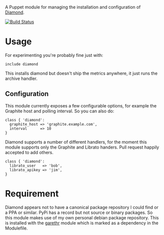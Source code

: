 A Puppet module for managing the installation and configuration of
[Diamond](https://github.com/BrightcoveOS/Diamond).

[![Build
Status](https://secure.travis-ci.org/garethr/garethr-diamond.png)](http://travis-ci.org/garethr/garethr-diamond)

# Usage

For experimenting you're probably fine just with:

    include diamond

This installs diamond but doesn't ship the metrics anywhere, it just
runs the archive handler.

## Configuration

This module currently exposes a few configurable options, for example 
the Graphite host and polling interval. So you can also do:

    class { 'diamond':
      graphite_host => 'graphite.example.com',
      interval      => 10
    }

Diamond supports a number of different handlers, for the moment this
module supports only the Graphite and Librato handers. Pull request
happily accepted to add others.

    class { 'diamond':
      librato_user   => 'bob',
      librato_apikey => 'jim',
    }

# Requirement

Diamond appears not to have a canonical package repository I could find
or a PPA or similar. PyPi has a record but not source or binary
packages. So this module makes use of my own personal debian package
repository. This is installed with the
[garethr](https://github.com/garethr/garethr-garethr) module which is
marked as a dependency in the Modulefile.

